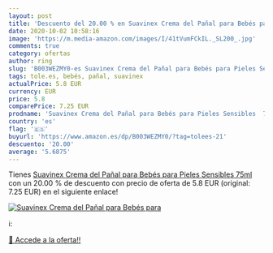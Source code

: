 ```yaml
---
layout: post
title: 'Descuento del 20.00 % en Suavinex Crema del Pañal para Bebés para'
date: 2020-10-02 10:58:16
image: 'https://m.media-amazon.com/images/I/41tVumFCkIL._SL200_.jpg'
comments: true
category: ofertas
author: ring
slug: 'B003WEZMY0-es Suavinex Crema del Pañal para Bebés para Pieles Sensibles...'
tags: tole.es, bebés, pañal, suavinex
actualPrice: 5.8 EUR
currency: EUR
price: 5.8
comparePrice: 7.25 EUR
prodname: 'Suavinex Crema del Pañal para Bebés para Pieles Sensibles  75ml'
country: 'es'
flag: '🇪🇸'
buyurl: 'https://www.amazon.es/dp/B003WEZMY0/?tag=tolees-21'
descuento: '20.00'
average: '5.6875'
---
```


Tienes [Suavinex Crema del Pañal para Bebés para Pieles Sensibles  75ml](https://www.amazon.es/dp/B003WEZMY0/?tag=tolees-21) con un 20.00 % de descuento con precio de oferta de 5.8 EUR (original: 7.25 EUR) en el siguiente enlace!

[![Suavinex Crema del Pañal para Bebés para](https://m.media-amazon.com/images/I/41tVumFCkIL._SL200_.jpg)](https://www.amazon.es/dp/B003WEZMY0/?tag=tolees-21)

ℹ️:


[🛒 Accede a la oferta!!](https://www.amazon.es/dp/B003WEZMY0/?tag=tolees-21)
